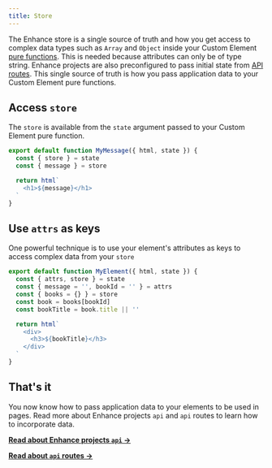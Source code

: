 ```yaml
---
title: Store
---
```


The Enhance store is a single source of truth and how you get access to complex data types such as `Array` and `Object` inside your Custom Element [pure functions](https://en.wikipedia.org/wiki/Pure_function). This is needed because attributes can only be of type string. Enhance projects are also preconfigured to pass initial state from [API routes](/docs/learn/starter-project/api). This single source of truth is how you pass application data to your Custom Element pure functions.

## Access `store`

The `store` is available from the `state` argument passed to your Custom Element pure function.

```javascript
export default function MyMessage({ html, state }) {
  const { store } = state
  const { message } = store

  return html`
    <h1>${message}</h1>
  `
}
```

## Use `attrs` as keys

One powerful technique is to use your element's attributes as keys to access complex data from your `store`

```javascript
export default function MyElement({ html, state }) {
  const { attrs, store } = state
  const { message = '', bookId = '' } = attrs
  const { books = {} } = store
  const book = books[bookId]
  const bookTitle = book.title || ''

  return html`
    <div>
      <h3>${bookTitle}</h3>
    </div>
  `
}
```

## That's it

You now know how to pass application data to your elements to be used in pages. Read more about Enhance projects `api` and `api` routes to learn how to incorporate data.

<doc-callout level="none" mark="🚏">

**[Read about Enhance projects `api` →](/docs/learn/starter-project/api)**

</doc-callout>

<doc-callout level="none" mark="🛣">

**[Read about `api` routes →](/docs/learn/concepts/api-routes)**

</doc-callout>
